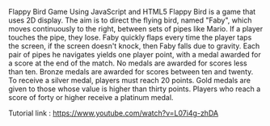 Flappy Bird Game Using JavaScript and HTML5
Flappy Bird is a game that uses 2D display. The aim is to direct the flying bird, named "Faby", which moves continuously to the right, between sets of pipes like Mario. If a player touches the pipe, they lose. Faby quickly flaps every time the player taps the screen, if the screen doesn't knock, then Faby falls due to gravity. Each pair of pipes he navigates yields one player point, with a medal awarded for a score at the end of the match. No medals are awarded for scores less than ten. Bronze medals are awarded for scores between ten and twenty. To receive a silver medal, players must reach 20 points. Gold medals are given to those whose value is higher than thirty points. Players who reach a score of forty or higher receive a platinum medal.


Tutorial link : https://www.youtube.com/watch?v=L07i4g-zhDA
